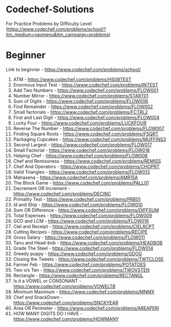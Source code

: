 # Codechef-Solutions
For Practice Problems by Difficulty Level (https://www.codechef.com/problems/school/?itm_medium=navmenu&itm_campaign=problems)

# Beginner 
Link to beginner - https://www.codechef.com/problems/school/

1. ATM - https://www.codechef.com/problems/HS08TEST
2. Enormous Input Test - https://www.codechef.com/problems/INTEST
3. Add Two Numbers - https://www.codechef.com/problems/FLOW001
4. Number Mirror - https://www.codechef.com/problems/START01
5. Sum of Digits - https://www.codechef.com/problems/FLOW006
6. Find Remainder - https://www.codechef.com/problems/FLOW002
7. Small factorials - https://www.codechef.com/problems/FCTRL2
8. First and Last Digit - https://www.codechef.com/problems/FLOW004
9. Lucky Four - https://www.codechef.com/problems/LUCKFOUR
10. Reverse The Number - https://www.codechef.com/problems/FLOW007
11. Finding Square Roots - https://www.codechef.com/problems/FSQRT
12. Packaging Cupcakes - https://www.codechef.com/problems/MUFFINS3
13. Second Largest - https://www.codechef.com/problems/FLOW017
14. Small Factorial - https://www.codechef.com/problems/FLOW018
15. Helping Chef - https://www.codechef.com/problems/FLOW008
16. Chef and Remissness - https://www.codechef.com/problems/REMISS
17. Chef And Operators - https://www.codechef.com/problems/CHOPRT
18. Valid Triangles - https://www.codechef.com/problems/FLOW013
19. Mahasena - https://www.codechef.com/problems/AMR15A
20. The Block Game - https://www.codechef.com/problems/PALL01
21. Decrement OR Increment - https://www.codechef.com/problems/DECINC
22. Primality Test - https://www.codechef.com/problems/PRB01
23. Id and Ship - https://www.codechef.com/problems/FLOW010
24. Sum OR Difference - https://www.codechef.com/problems/DIFFSUM
25. Total Expenses - https://www.codechef.com/problems/FLOW009
26. GCD and LCM - https://www.codechef.com/problems/FLOW016
27. Ciel and Receipt - https://www.codechef.com/problems/CIELRCPT
28. Cutting Recipes - https://www.codechef.com/problems/RECIPE
29. Gross Salary - https://www.codechef.com/problems/FLOW011
30. Tanu and Head-bob - https://www.codechef.com/problems/HEADBOB
31. Grade The Steel - https://www.codechef.com/problems/FLOW014
32. Greedy puppy - https://www.codechef.com/problems/GDOG
33. Closing the Tweets - https://www.codechef.com/problems/TWTCLOSE
34. Farmer Feb - https://www.codechef.com/problems/POTATOES
35. Two v/s Ten - https://www.codechef.com/problems/TWOVSTEN
36. Rectangle - https://www.codechef.com/problems/RECTANGL
37. Is it a VOWEL or CONSONANT - https://www.codechef.com/problems/VOWELTB
38. Minimum Maximum - https://www.codechef.com/problems/MNMX
39. Chef and SnackDown - https://www.codechef.com/problems/SNCKYEAR
40. Area OR Perimeter - https://www.codechef.com/problems/AREAPERI
41. HOW MANY DIGITS DO I HAVE - https://www.codechef.com/problems/HOWMANY
